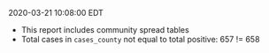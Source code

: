 2020-03-21 10:08:00 EDT


- This report includes community spread tables
- Total cases in `cases_county` not equal to total positive: 657 != 658
